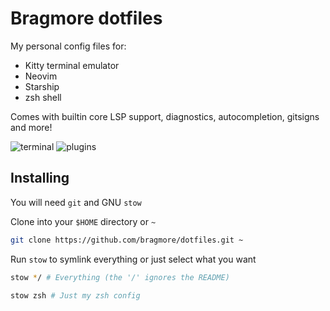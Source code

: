 # Bragmore dotfiles
My personal config files for:

- Kitty terminal emulator
- Neovim
- Starship
- zsh shell

Comes with builtin core LSP support, diagnostics, autocompletion, gitsigns and more!

![terminal](https://user-images.githubusercontent.com/17138968/170885412-1b9ca921-9234-4a9a-8423-00009f1be4b8.png)
![plugins](https://user-images.githubusercontent.com/17138968/170885415-835a91c3-de7a-4481-a26f-cb0d944023a9.png)

## Installing

You will need `git` and GNU `stow`

Clone into your `$HOME` directory or `~`

```bash
git clone https://github.com/bragmore/dotfiles.git ~
```

Run `stow` to symlink everything or just select what you want

```bash
stow */ # Everything (the '/' ignores the README)
```

```bash
stow zsh # Just my zsh config
```
